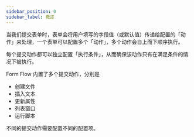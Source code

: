 ```yaml
---
sidebar_position: 0
sidebar_label: 概述
---
```


当我们提交表单时，表单会将用户填写的字段值（或默认值）传递给配置的「动作」来处理，一个表单可以配置多个「动作」，多个动作会自上而下顺序执行。

每个提交动作都可以独立配置「执行条件」，从而确保该动作只有在满足条件的情况下被执行。

Form Flow 内置了多个提交动作，分别是

- 创建文件
- 插入文本
- 更新属性
- 列表窗口
- 运行脚本

不同的提交动作需要配置不同的配置项。

